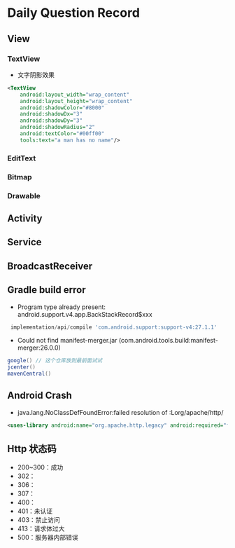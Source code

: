 # Daily Question Record

## View
### TextView
- 文字阴影效果
```xml
<TextView
    android:layout_width="wrap_content"
    android:layout_height="wrap_content"
    android:shadowColor="#8000"
    android:shadowDx="3"
    android:shadowDy="3"
    android:shadowRadius="2"
    android:textColor="#00ff00"
    tools:text="a man has no name"/>
```

### EditText

### Bitmap

### Drawable

## Activity

## Service

## BroadcastReceiver

## Gradle build error
- Program type already present: android.support.v4.app.BackStackRecord$xxx
```groovy
 implementation/api/compile 'com.android.support:support-v4:27.1.1'
```
- Could not find manifest-merger.jar (com.android.tools.build:manifest-merger:26.0.0)
```groovy
google() // 这个仓库放到最前面试试
jcenter()
mavenCentral()
```

## Android Crash
- java.lang.NoClassDefFoundError:failed resolution of :Lorg/apache/http/
```xml
<uses-library android:name="org.apache.http.legacy" android:required="false" />
```

## Http 状态码
- 200~300：成功
- 302：
- 306：
- 307：
- 400：
- 401：未认证
- 403：禁止访问
- 413：请求体过大
- 500：服务器内部错误